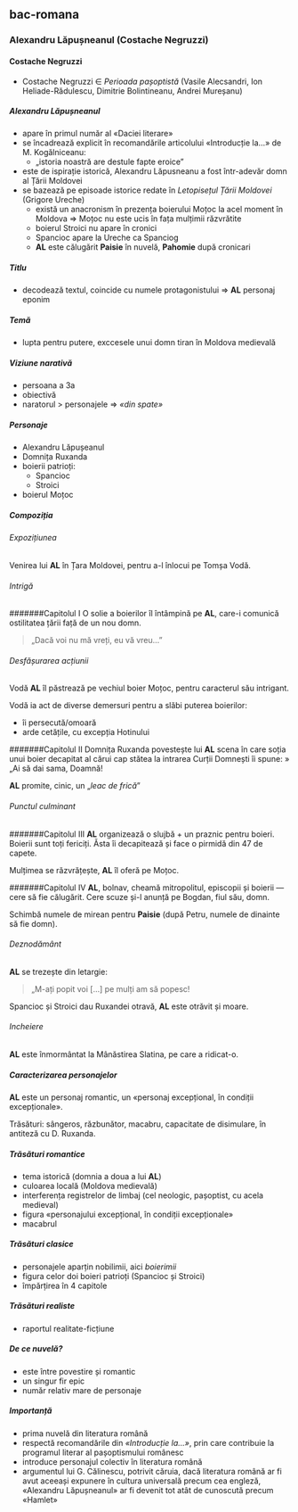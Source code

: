 ## bac-romana

### Alexandru Lăpușneanul (Costache Negruzzi)

#### Costache Negruzzi
+ Costache Negruzzi ∈ *Perioada pașoptistă* (Vasile Alecsandri, Ion Heliade-Rădulescu, Dimitrie Bolintineanu, Andrei Mureșanu)

##### Alexandru Lăpușneanul
+ apare în primul număr al «Daciei literare»
+ se încadrează explicit în recomandările articolului «Introducție la…» de M. Kogălniceanu:
    + „istoria noastră are destule fapte eroice”
+ este de ispirație istorică, Alexandru Lăpusneanu a fost într-adevăr domn al Țării Moldovei
+ se bazează pe episoade istorice redate în *Letopisețul Țării Moldovei* (Grigore Ureche)
    + există un anacronism în prezența boierului Moțoc la acel moment în Moldova ⇒  Moțoc nu este ucis în fața mulțimii răzvrătite
    + boierul Stroici nu apare în cronici
    + Spancioc apare la Ureche ca Spanciog
    + **AL** este călugărit **Paisie** în nuvelă, **Pahomie** după cronicari

##### Titlu
+ decodează textul, coincide cu numele protagonistului ⇒ **AL** personaj eponim

##### Temă
+ lupta pentru putere, exccesele unui domn tiran în Moldova medievală

##### Viziune narativă
+ persoana a 3a
+ obiectivă
+ naratorul > personajele ⇒ *«din spate»*

##### Personaje
+ Alexandru Lăpușeanul
+ Domnița Ruxanda
+ boierii patrioți:
  + Spancioc
  + Stroici
+ boierul Moțoc

##### Compoziția
###### Expozițiunea
Venirea lui **AL** în Țara Moldovei, pentru a-l înlocui pe Tomșa Vodă.

###### Intrigă
#######Capitolul I
O solie a boierilor îl întâmpină pe **AL**, care-i comunică ostilitatea țării față de un nou domn.

> „Dacă voi nu mă vreți, eu vă vreu…”
###### Desfășurarea acțiunii
Vodă **AL** îl păstrează pe vechiul boier Moțoc, pentru caracterul său intrigant.

Vodă ia act de diverse demersuri pentru a slăbi puterea boierilor:
+ îi persecută/omoară
+ arde cetățile, cu excepția Hotinului

#######Capitolul II
Domnița Ruxanda povestește lui **AL** scena în care soția unui boier decapitat al cărui cap stătea la intrarea Curții Domnești îi spune:
» „Ai să dai sama, Doamnă!

**AL** promite, cinic, un „*leac de frică*”

###### Punctul culminant
#######Capitolul III
**AL** organizează o slujbă + un praznic pentru boieri. Boierii sunt toți fericiți. Ăsta îi decapitează și face o pirmidă din 47 de capete.

Mulțimea se răzvrățește, **AL** îl oferă pe Moțoc.

#######Capitolul IV
**AL**, bolnav, cheamă mitropolitul, episcopii și boierii — cere să fie călugărit. Cere scuze și-l anunță pe Bogdan, fiul său, domn.

Schimbă numele de mirean pentru **Paisie** (după Petru, numele de dinainte să fie domn).

###### Deznodământ
**AL** se trezește din letargie:

> „M-ați popit voi [...] pe mulți am să popesc!

Spancioc și Stroici dau Ruxandei otravă, **AL** este otrăvit și moare.

###### Incheiere
**AL** este înmormântat la Mânăstirea Slatina, pe care a ridicat-o.

##### Caracterizarea personajelor
**AL** este un personaj romantic, un «personaj excepțional, în condiții excepționale».

Trăsături: sângeros, răzbunător, macabru, capacitate de disimulare, în antiteză cu D. Ruxanda.

##### Trăsături romantice

+ tema istorică (domnia a doua a lui **AL**)
+ culoarea locală (Moldova medievală)
+ interferența registrelor de limbaj (cel neologic, pașoptist, cu acela medieval)
+ figura «personajului excepțional, în condiții excepționale»
+ macabrul

##### Trăsături clasice
+ personajele aparțin nobilimii, aici *boierimii*
+ figura celor doi boieri patrioți (Spancioc și Stroici)
+ împărțirea în 4 capitole

##### Trăsături realiste
+ raportul realitate-ficțiune

##### De ce nuvelă?
+ este între povestire și romantic
+ un singur fir epic
+ număr relativ mare de personaje

##### Importanță
+ prima nuvelă din literatura română
+ respectă recomandările din *«Introducție la…»*, prin care contribuie la programul literar al pașoptismului românesc
+ introduce personajul colectiv în literatura română
+ argumentul lui G. Călinescu, potrivit căruia, dacă literatura română ar fi avut aceeași expunere în cultura universală precum cea engleză, «Alexandru Lăpușneanul» ar fi devenit tot atât de cunoscută precum «Hamlet»
